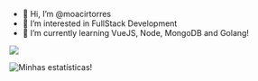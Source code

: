 - 👋 Hi, I’m @moacirtorres
- 👀 I’m interested in FullStack Development
- 🌱 I’m currently learning VueJS, Node, MongoDB and Golang!

<image src="https://img.shields.io/badge/JavaScript-F7DF1E?style=for-the-badge&logo=javascript&logoColor=black"/>


![Minhas estatísticas!](https://github-readme-stats.vercel.app/api?username=moacirtorres&show_icons=true&theme=radical)
<!---
moacirtorres/moacirtorres is a ✨ special ✨ repository because its `README.md` (this file) appears on your GitHub profile.
You can click the Preview link to take a look at your changes.
--->
